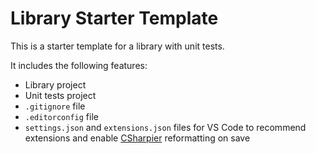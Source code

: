 # Library Starter Template

This is a starter template for a library with unit tests.

It includes the following features:
- Library project
- Unit tests project
- `.gitignore` file
- `.editorconfig` file
- `settings.json` and `extensions.json` files for VS Code to recommend extensions and enable [CSharpier](https://csharpier.com) reformatting on save
